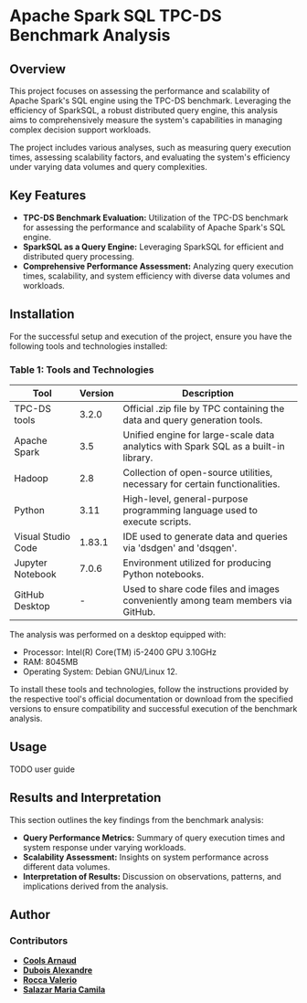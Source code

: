 # Apache Spark SQL TPC-DS Benchmark Analysis

## Overview

This project focuses on assessing the performance and scalability of Apache Spark's SQL engine using the TPC-DS benchmark. Leveraging the efficiency of SparkSQL, a robust distributed query engine, this analysis aims to comprehensively measure the system's capabilities in managing complex decision support workloads. 

The project includes various analyses, such as measuring query execution times, assessing scalability factors, and evaluating the system's efficiency under varying data volumes and query complexities.

## Key Features

- **TPC-DS Benchmark Evaluation:** Utilization of the TPC-DS benchmark for assessing the performance and scalability of Apache Spark's SQL engine.
- **SparkSQL as a Query Engine:** Leveraging SparkSQL for efficient and distributed query processing.
- **Comprehensive Performance Assessment:** Analyzing query execution times, scalability, and system efficiency with diverse data volumes and workloads.

## Installation

For the successful setup and execution of the project, ensure you have the following tools and technologies installed:

### Table 1: Tools and Technologies

| Tool                | Version | Description                                                                                           |
|---------------------|---------|-------------------------------------------------------------------------------------------------------|
| TPC-DS tools        | 3.2.0   | Official .zip file by TPC containing the data and query generation tools.                             |
| Apache Spark        | 3.5     | Unified engine for large-scale data analytics with Spark SQL as a built-in library.                   |
| Hadoop              | 2.8     | Collection of open-source utilities, necessary for certain functionalities.                           |
| Python              | 3.11    | High-level, general-purpose programming language used to execute scripts.                             |
| Visual Studio Code  | 1.83.1  | IDE used to generate data and queries via 'dsdgen' and 'dsqgen'.                                      |
| Jupyter Notebook    | 7.0.6   | Environment utilized for producing Python notebooks.                                                  |
| GitHub Desktop      | -       | Used to share code files and images conveniently among team members via GitHub.                        |
The analysis was performed on a desktop equipped with:
  - Processor: Intel(R) Core(TM) i5-2400 GPU 3.10GHz
  - RAM: 8045MB
  - Operating System: Debian GNU/Linux 12.

To install these tools and technologies, follow the instructions provided by the respective tool's official documentation or download from the specified versions to ensure compatibility and successful execution of the benchmark analysis.

## Usage

TODO user guide

## Results and Interpretation

This section outlines the key findings from the benchmark analysis:
- **Query Performance Metrics:** Summary of query execution times and system response under varying workloads.
- **Scalability Assessment:** Insights on system performance across different data volumes.
- **Interpretation of Results:** Discussion on observations, patterns, and implications derived from the analysis.

## Author

### Contributors

- **[Cools Arnaud](https://github.com/Arcools-ulb)**
- **[Dubois Alexandre](https://github.com/aedubois)**
- **[Rocca Valerio](https://github.com/ValerioRocca)**
- **[Salazar Maria Camila](https://github.com/mariacsalazar)**
